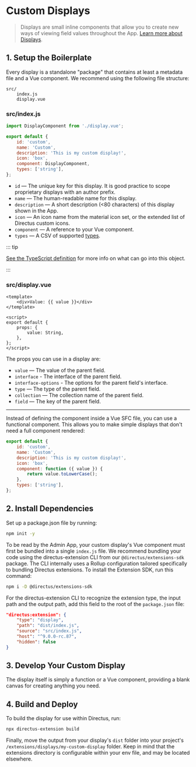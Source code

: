 # Custom Displays <small></small>

> Displays are small inline components that allow you to create new ways of viewing field values throughout the App.
> [Learn more about Displays](/getting-started/glossary/#displays).

## 1. Setup the Boilerplate

Every display is a standalone "package" that contains at least a metadata file and a Vue component. We recommend using
the following file structure:

```
src/
	index.js
	display.vue
```

### src/index.js

```js
import DisplayComponent from './display.vue';

export default {
	id: 'custom',
	name: 'Custom',
	description: 'This is my custom display!',
	icon: 'box',
	component: DisplayComponent,
	types: ['string'],
};
```

- `id` — The unique key for this display. It is good practice to scope proprietary displays with an author prefix.
- `name` — The human-readable name for this display.
- `description` — A short description (<80 characters) of this display shown in the App.
- `icon` — An icon name from the material icon set, or the extended list of Directus custom icons.
- `component` — A reference to your Vue component.
- `types` — A CSV of supported [types](/getting-started/glossary/#types).

::: tip

[See the TypeScript definition](https://github.com/directus/directus/blob/20355fee5eba514dd75565f60269311187010c66/app/src/displays/types.ts#L24-L34)
for more info on what can go into this object.

:::

### src/display.vue

```vue
<template>
	<div>Value: {{ value }}</div>
</template>

<script>
export default {
	props: {
		value: String,
	},
};
</script>
```

The props you can use in a display are:

- `value` — The value of the parent field.
- `interface` - The interface of the parent field.
- `interface-options` - The options for the parent field's interface.
- `type` — The type of the parent field.
- `collection` — The collection name of the parent field.
- `field` — The key of the parent field.

---

Instead of defining the component inside a Vue SFC file, you can use a functional component. This allows you to make
simple displays that don't need a full component rendered:

```js
export default {
	id: 'custom',
	name: 'Custom',
	description: 'This is my custom display!',
	icon: 'box',
	component: function ({ value }) {
		return value.toLowerCase();
	},
	types: ['string'],
};
```

## 2. Install Dependencies

Set up a package.json file by running:

```bash
npm init -y
```

To be read by the Admin App, your custom display's Vue component must first be bundled into a single `index.js` file. We
recommend bundling your code using the directus-extension CLI from our `@directus/extensions-sdk` package. The CLI
internally uses a Rollup configuration tailored specifically to bundling Directus extensions. To install the Extension
SDK, run this command:

```bash
npm i -D @directus/extensions-sdk
```

For the directus-extension CLI to recognize the extension type, the input path and the output path, add this field to
the root of the `package.json` file:

```json
"directus:extension": {
	"type": "display",
	"path": "dist/index.js",
	"source": "src/index.js",
	"host": "^9.0.0-rc.87",
	"hidden": false
}
```

## 3. Develop Your Custom Display

The display itself is simply a function or a Vue component, providing a blank canvas for creating anything you need.

## 4. Build and Deploy

To build the display for use within Directus, run:

```bash
npx directus-extension build
```

Finally, move the output from your display's `dist` folder into your project's `/extensions/displays/my-custom-display`
folder. Keep in mind that the extensions directory is configurable within your env file, and may be located elsewhere.
